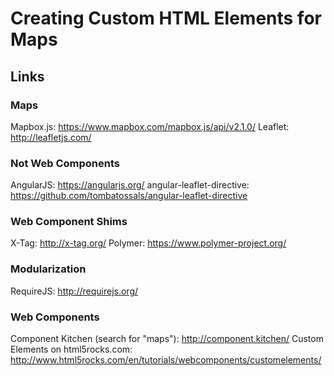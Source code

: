 # Creating Custom HTML Elements for Maps

## Links

### Maps
Mapbox.js: https://www.mapbox.com/mapbox.js/api/v2.1.0/
Leaflet: http://leafletjs.com/

### Not Web Components
AngularJS: https://angularjs.org/
angular-leaflet-directive: https://github.com/tombatossals/angular-leaflet-directive

### Web Component Shims
X-Tag: http://x-tag.org/
Polymer: https://www.polymer-project.org/

### Modularization
RequireJS: http://requirejs.org/

### Web Components
Component Kitchen (search for "maps"): http://component.kitchen/
Custom Elements on html5rocks.com: http://www.html5rocks.com/en/tutorials/webcomponents/customelements/
